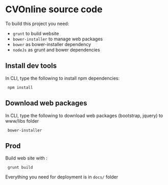 # CVOnline source code

To build this project you need:
- `grunt` to build website
- `bower-installer` to manage web packages
- `bower` as bower-installer dependency 
- `nodeJs` as grunt and bower dependencies

## Install dev tools

In CLI, type the following to install npm dependencies:

     npm install

## Download web packages

In CLI, type the following to download web packages (bootstrap, jquery) to www/libs folder

     bower-installer
     
## Prod

Build web site with :

     grunt build


Everything you need for deployment is in `docs/` folder
